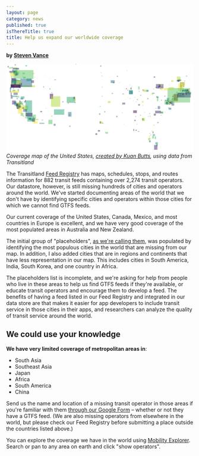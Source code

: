 ```yaml
---
layout: page
category: news
published: true
isThereTitle: true
title: Help us expand our worldwide coverage
---
```


**by [Steven Vance](http://twitter.com/stevevance)**

![Coverage map for the United States, by Kuan Butts](/images/placeholders/united_states_coverage_map_kuan_butts.jpg "Coverage map for the United States, by Kuan Butts")
*Coverage map of the United States, [created by Kuan Butts](https://twitter.com/buttsmeister/status/913445125396639744), using data from Transitland*

The Transitland [Feed Registry](https://transit.land/feed-registry/) has maps, schedules, stops, and routes information for 882 transit feeds containing over 2,274 transit operators. Our datastore, however, is still missing hundreds of cities and operators around the world. We've started documenting areas of the world that we don't have by identifying specific cities and operators within those cities for which we cannot find GTFS feeds. 

Our current coverage of the United States, Canada, Mexico, and most countries in Europe is excellent, and we have very good coverage of the most populated areas in Australia and New Zealand. 

The initial group of "placeholders", [as we're calling them](https://github.com/transitland/transitland/issues/261), was populated by identifying the most populous cities in the world that are missing from our map. In addition, I also added cities that are in regions and continents that have less representation in our map. This includes cities in South America, India, South Korea, and one country in Africa. 

The placeholders list is incomplete, and we're asking for help from people who live in these areas to help us find GTFS feeds if they're available, or educate transit operators and encourage them to develop a feed. The benefits of having a feed listed in our Feed Registry and integrated in our data store are that makes it easier for app developers to include transit service in those cities in their apps, and researchers can analyze the quality of transit service around the world. 

## We could use your knowledge

**We have very limited coverage of metropolitan areas in**:

- South Asia
- Southeast Asia
- Japan
- Africa
- South America
- China

Send us the name and location of a missing transit operator in those areas if you're familiar with them [through our Google Form](https://docs.google.com/forms/d/e/1FAIpQLSfMMVmGnfrlwpbZViW16bvQ99Sb1y1bRuNqKtUk_7ZEFfon1w/viewform) – whether or not they have a GTFS feed. (We are also missing operators from elsewhere in the world, but please check our Feed Registry before submitting a place outside the countries listed above.)

You can explore the coverage we have in the world using [Mobility Explorer](https://mapzen.com/mobility/explorer/). Search or pan to any area on earth and click "show operators". 